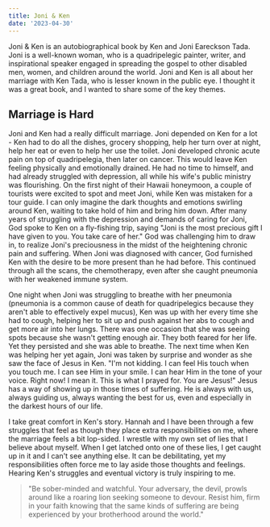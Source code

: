 ```yaml
---
title: Joni & Ken
date: '2023-04-30'
---
```


Joni & Ken is an autobiographical book by Ken and Joni Eareckson Tada.  Joni is a well-known woman, who is a quadripelegic painter, writer, and inspirational speaker engaged in spreading the gospel to other disabled men, women, and children around the world.  Joni and Ken is all about her marriage with Ken Tada, who is lesser known in the public eye.  I thought it was a great book, and I wanted to share some of the key themes.

## Marriage is Hard

Joni and Ken had a really difficult marriage.  Joni depended on Ken for a lot - Ken had to do all the dishes, grocery shopping, help her turn over at night, help her eat or even to help her use the toilet. Joni developed chronic acute pain on top of quadripelegia, then later on cancer.  This would leave Ken feeling physically and emotionally drained.  He had no time to himself, and had already struggled with depression, all while his wife's public ministry was flourishing.  On the first night of their Hawaii honeymoon, a couple of tourists were excited to spot and meet Joni, while Ken was mistaken for a tour guide.  I can only imagine the dark thoughts and emotions swirling around Ken, waiting to take hold of him and bring him down.  After many years of struggling with the depression and demands of caring for Joni, God spoke to Ken on a fly-fishing trip, saying "Joni is the most precious gift I have given to you.  You take care of her."  God was challenging him to draw in, to realize Joni's preciousness in the midst of the heightening chronic pain and suffering.  When Joni was diagnosed with cancer, God furnished Ken with the desire to be more present than he had before.  This continued through all the scans, the chemotherapy, even after she caught pneumonia with her weakened immune system.

One night when Joni was struggling to breathe with her pneumonia (pneumonia is a common cause of death for quadripelegics because they aren't able to effectively expel mucus), Ken was up with her every time she had to cough, helping her to sit up and push against her abs to cough and get more air into her lungs.  There was one occasion that she was seeing spots because she wasn't getting enough air.  They both feared for her life.  Yet they persisted and she was able to breathe.  The next time when Ken was helping her yet again, Joni was taken by surprise and wonder as she saw the face of Jesus in Ken.  "I'm not kidding.  I can feel His touch when you touch me.  I can see Him in your smile.  I can hear Him in the tone of your voice.  Right now!  I mean it.  This is what I prayed for.  You are Jesus!"  Jesus has a way of showing up in those times of suffering.  He is always with us, always guiding us, always wanting the best for us, even and especially in the darkest hours of our life.

I take great comfort in Ken's story.  Hannah and I have been through a few struggles that feel as though they place extra responsibilities on me, where the marriage feels a bit lop-sided.  I wrestle with my own set of lies that I believe about myself.  When I get latched onto one of these lies, I get caught up in it and I can't see anything else.  It can be debilitating, yet my responsibilities often force me to lay aside those thoughts and feelings.  Hearing Ken's struggles and eventual victory is truly inspiring to me.

> "Be sober-minded and watchful.  Your adversary, the devil, prowls around like a roaring lion seeking someone to devour.  Resist him, firm in your faith knowing that the same kinds of suffering are being experienced by your brotherhood around the world."